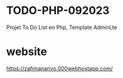 # TODO-PHP-092023
Projet To Do List en Php, Template AdminLte

# website
https://zafimanarivo.000webhostapp.com/
